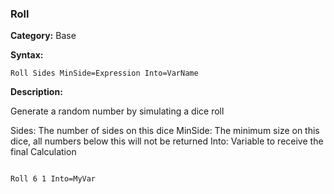 ### Roll

**Category:**
Base

**Syntax:**

```scorpionengine
Roll Sides MinSide=Expression Into=VarName
```

**Description:**

Generate a random number by simulating a dice roll

Sides: The number of sides on this dice
MinSide: The minimum size on this dice, all numbers below this will not be returned
Into: Variable to receive the final Calculation

```scorpionengine

Roll 6 1 Into=MyVar

```
